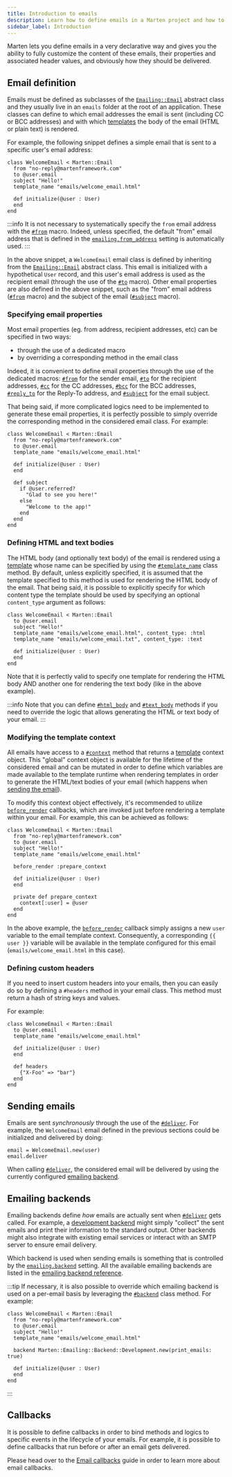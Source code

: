 ```yaml
---
title: Introduction to emails
description: Learn how to define emails in a Marten project and how to deliver them.
sidebar_label: Introduction
---
```


Marten lets you define emails in a very declarative way and gives you the ability to fully customize the content of these emails, their properties and associated header values, and obviously how they should be delivered.

## Email definition

Emails must be defined as subclasses of the [`Emailing::Email`](pathname:///api/dev/Marten/Emailing/Email.html) abstract class and they usually live in an `emails` folder at the root of an application. These classes can define to which email addresses the email is sent (including CC or BCC addresses) and with which [templates](../templates.mdx) the body of the email (HTML or plain text) is rendered.

For example, the following snippet defines a simple email that is sent to a specific user's email address:

```crystal
class WelcomeEmail < Marten::Email
  from "no-reply@martenframework.com"
  to @user.email
  subject "Hello!"
  template_name "emails/welcome_email.html"

  def initialize(@user : User)
  end
end
```

:::info
It is not necessary to systematically specify the `from` email address with the [`#from`](pathname:///api/dev/Marten/Emailing/Email.html#from(value)-macro) macro. Indeed, unless specified, the default "from" email address that is defined in the [`emailing.from_address`](../development/reference/settings.md#from_address) setting is automatically used.
:::

In the above snippet, a `WelcomeEmail` email class is defined by inheriting from the [`Emailing::Email`](pathname:///api/dev/Marten/Emailing/Email.html) abstract class. This email is initialized with a hypothetical `User` record, and this user's email address is used as the recipient email (through the use of the [`#to`](pathname:///api/dev/Marten/Emailing/Email.html#to(value)-macro) macro). Other email properties are also defined in the above snippet, such as the "from" email address ([`#from`](pathname:///api/dev/Marten/Emailing/Email.html#from(value)-macro) macro) and the subject of the email ([`#subject`](pathname:///api/dev/Marten/Emailing/Email.html#subject(value)-macro) macro).

### Specifying email properties

Most email properties (eg. from address, recipient addresses, etc) can be specified in two ways:

* through the use of a dedicated macro
* by overriding a corresponding method in the email class

Indeed, it is convenient to define email properties through the use of the dedicated macros: [`#from`](pathname:///api/dev/Marten/Emailing/Email.html#from(value)-macro) for the sender email, [`#to`](pathname:///api/dev/Marten/Emailing/Email.html#to(value)-macro) for the recipient addresses, [`#cc`](pathname:///api/dev/Marten/Emailing/Email.html#cc(value)-macro) for the CC addresses, [`#bcc`](pathname:///api/dev/Marten/Emailing/Email.html#bcc(value)-macro) for the BCC addresses, [`#reply_to`](pathname:///api/dev/Marten/Emailing/Email.html#reply_to(value)-macro) for the Reply-To address, and [`#subject`](pathname:///api/dev/Marten/Emailing/Email.html#subject(value)-macro) for the email subject.

That being said, if more complicated logics need to be implemented to generate these email properties, it is perfectly possible to simply override the corresponding method in the considered email class. For example:

```crystal
class WelcomeEmail < Marten::Email
  from "no-reply@martenframework.com"
  to @user.email
  template_name "emails/welcome_email.html"

  def initialize(@user : User)
  end

  def subject
    if @user.referred?
      "Glad to see you here!"
    else
      "Welcome to the app!"
    end
  end
end
```

### Defining HTML and text bodies

The HTML body (and optionally text body) of the email is rendered using a [template](../templates.mdx) whose name can be specified by using the [`#template_name`](pathname:///api/dev/Marten/Emailing/Email.html#template_name(template_name%3AString%3F%2Ccontent_type%3AContentType|String|Symbol%3DContentType%3A%3AHTML)%3ANil-class-method) class method. By default, unless explicitly specified, it is assumed that the template specified to this method is used for rendering the HTML body of the email. That being said, it is possible to explicitly specify for which content type the template should be used by specifying an optional `content_type` argument as follows:

```crystal
class WelcomeEmail < Marten::Email
  to @user.email
  subject "Hello!"
  template_name "emails/welcome_email.html", content_type: :html
  template_name "emails/welcome_email.txt", content_type: :text

  def initialize(@user : User)
  end
end
```

Note that it is perfectly valid to specify one template for rendering the HTML body AND another one for rendering the text body (like in the above example).

:::info
Note that you can define [`#html_body`](pathname:///api/dev/Marten/Emailing/Email.html#html_body%3AString%3F-instance-method) and [`#text_body`](pathname:///api/dev/Marten/Emailing/Email.html#html_body%3AString%3F-instance-method) methods if you need to override the logic that allows generating the HTML or text body of your email.
:::

### Modifying the template context

All emails have access to a [`#context`](pathname:///api/dev/Marten/Emailing/Email.html#context-instance-method) method that returns a [template](../templates/introduction.md) context object. This "global" context object is available for the lifetime of the considered email and can be mutated in order to define which variables are made available to the template runtime when rendering templates in order to generate the HTML/text bodies of your email (which happens when [sending the email](#sending-emails)).

To modify this context object effectively, it's recommended to utilize [`before_render`](./callbacks.md#before_render) callbacks, which are invoked just before rendering a template within your email. For example, this can be achieved as follows:

```crystal
class WelcomeEmail < Marten::Email
  from "no-reply@martenframework.com"
  to @user.email
  subject "Hello!"
  template_name "emails/welcome_email.html"

  before_render :prepare_context

  def initialize(@user : User)
  end

  private def prepare_context
    context[:user] = @user
  end
end
```

In the above example, the [`before_render`](./callbacks.md#before_render) callback simply assigns a new `user` variable to the email template context. Consequently, a corresponding `{{ user }}` variable will be available in the template configured for this email (`emails/welcome_email.html` in this case).

### Defining custom headers

If you need to insert custom headers into your emails, then you can easily do so by defining a `#headers` method in your email class. This method must return a hash of string keys and values.

For example:

```crystal
class WelcomeEmail < Marten::Email
  to @user.email
  template_name "emails/welcome_email.html"

  def initialize(@user : User)
  end
  
  def headers
    {"X-Foo" => "bar"}
  end
end
```

## Sending emails

Emails are sent _synchronously_ through the use of the [`#deliver`](pathname:///api/dev/Marten/Emailing/Email.html#deliver-instance-method). For example, the `WelcomeEmail` email defined in the previous sections could be initialized and delivered by doing:

```crystal
email = WelcomeEmail.new(user)
email.deliver
```

When calling [`#deliver`](pathname:///api/dev/Marten/Emailing/Email.html#deliver-instance-method), the considered email will be delivered by using the currently configured [emailing backend](#emailing-backends).

## Emailing backends

Emailing backends define _how_ emails are actually sent when [`#deliver`](pathname:///api/dev/Marten/Emailing/Email.html#deliver-instance-method) gets called. For example, a [development backend](./reference/backends.md#development-backend) might simply "collect" the sent emails and print their information to the standard output. Other backends might also integrate with existing email services or interact with an SMTP server to ensure email delivery.

Which backend is used when sending emails is something that is controlled by the [`emailing.backend`](../development/reference/settings.md#backend-1) setting. All the available emailing backends are listed in the [emailing backend reference](./reference/backends.md).

:::tip
If necessary, it is also possible to override which emailing backend is used on a per-email basis by leveraging the [`#backend`](pathname:///api/dev/Marten/Emailing/Email.html#backend(backend%3ABackend%3A%3ABase)%3ANil-class-method) class method. For example:

```crystal
class WelcomeEmail < Marten::Email
  from "no-reply@martenframework.com"
  to @user.email
  subject "Hello!"
  template_name "emails/welcome_email.html"

  backend Marten::Emailing::Backend::Development.new(print_emails: true)

  def initialize(@user : User)
  end
end
```
:::

## Callbacks

It is possible to define callbacks in order to bind methods and logics to specific events in the lifecycle of your emails. For example, it is possible to define callbacks that run before or after an email gets delivered.

Please head over to the [Email callbacks](./callbacks.md) guide in order to learn more about email callbacks.
